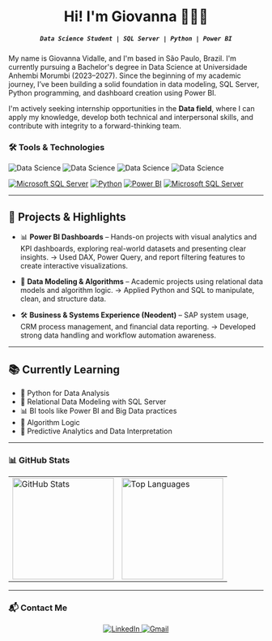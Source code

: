 <h1 align="center">Hi! I'm Giovanna 👩🏻‍💻</h1>
<h5 align="center"><code>Data Science Student | SQL Server | Python | Power BI</code></h5>

My name is Giovanna Vidalle, and I'm based in São Paulo, Brazil. I'm currently pursuing a Bachelor's degree in Data Science at Universidade Anhembi Morumbi (2023–2027). Since the beginning of my academic journey, I’ve been building a solid foundation in data modeling, SQL Server, Python programming, and dashboard creation using Power BI.

I'm actively seeking internship opportunities in the **Data field**, where I can apply my knowledge, develop both technical and interpersonal skills, and contribute with integrity to a forward-thinking team.


### 🛠️ Tools & Technologies


![Data Science](https://img.shields.io/badge/Microsoft%20SQL%20Server-CC2927?style=for-the-badge&logo=microsoft%20sql%20server&logoColor=white)
![Data Science](https://img.shields.io/badge/Python-FFD43B?style=for-the-badge&logo=python&logoColor=blue)
![Data Science](https://img.shields.io/badge/PowerBI-F2C811?style=for-the-badge&logo=Power%20BI&logoColor=white)
![Data Science](https://img.shields.io/badge/Microsoft%20SQL%20Server-CC2927?style=for-the-badge&logo=microsoft%20sql%20server&logoColor=white)


[![Microsoft SQL Server](https://custom-icon-badges.demolab.com/badge/Microsoft%20SQL%20Server-CC2927?logo=mssqlserver-white&logoColor=white)](#)
[![Python](https://img.shields.io/badge/Python-3776AB?logo=python&logoColor=fff)](#)
[![Power BI](https://custom-icon-badges.demolab.com/badge/Power%20BI-F1C912?logo=power-bi&logoColor=fff)](#)
[![Microsoft SQL Server](https://custom-icon-badges.demolab.com/badge/Microsoft%20SQL%20Server-CC2927?logo=mssqlserver-white&logoColor=white)](#)

---

## 🚀 Projects & Highlights

- 📊 **Power BI Dashboards** – Hands-on projects with visual analytics and KPI dashboards, exploring real-world datasets and presenting clear insights.
  → Used DAX, Power Query, and report filtering features to create interactive visualizations.

- 🧠 **Data Modeling & Algorithms** – Academic projects using relational data models and algorithm logic.
  → Applied Python and SQL to manipulate, clean, and structure data.

- 🛠️ **Business & Systems Experience (Neodent)** – SAP system usage, CRM process management, and financial data reporting.
  → Developed strong data handling and workflow automation awareness.

---

## 📚 Currently Learning

- 🐍 Python for Data Analysis  
- 🧮 Relational Data Modeling with SQL Server  
- 📊 BI tools like Power BI and Big Data practices  
- 🔢 Algorithm Logic  
- 🧠 Predictive Analytics and Data Interpretation

---

### 📊 GitHub Stats

<table align="center">
  <tr>
    <td>
      <img 
        alt="GitHub Stats" 
        height="200"    
        src="https://github-readme-stats.vercel.app/api?username=giovannavidalle&show_icons=true&theme=dracula&include_all_commits=true&locale=pt-br" 
    />
    </td>
    <td>
      <img 
        alt="Top Languages" 
        height="200"
        src="https://github-readme-stats.vercel.app/api/top-langs/?username=giovannavidalle&theme=dracula&layout=compact&locale=en" 
      />
    </td>
  </tr>
</table>

---

### 📬 Contact Me

<div align="center">
  <a href="https://www.linkedin.com/in/giovanna-vidalle" target="_blank">
    <img src="https://skillicons.dev/icons?i=linkedin" alt="LinkedIn" />
  </a>
  <a href="mailto:giovannavidalle@gmail.com">
    <img src="https://skillicons.dev/icons?i=gmail" alt="Gmail" />
  </a>
</div>
